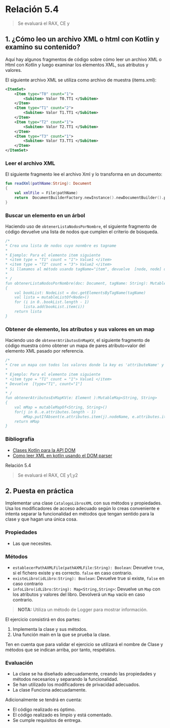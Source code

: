 # Relación 5.4
> Se evaluará el RAX, CE y

## 1. ¿Cómo leo un archivo XML o html con Kotlin y examino su contenido? 
Aquí hay algunos fragmentos de código sobre cómo leer un archivo XML o Html con Kotlin y luego examinar los elementos XML, sus atributos y valores. 

El siguiente archivo XML se utiliza como archivo de muestra (items.xml):

~~~xml
<ItemSet>
    <Item type="T0" count="1">
        <Subitem> Valor T0.TT1 </Subitem>
    </Item>
    <Item type="T1" count="2">
        <Subitem> Valor T1.TT1 </Subitem>
    </Item>
    <Item type="T2" count="1">
        <Subitem> Valor T2.TT1 </Subitem>
    </Item>
    <Item type="T3" count="1">
        <Subitem> Valor T3.TT1 </Subitem>
    </Item>
</ItemSet>
~~~
### Leer el archivo XML
El siguiente fragmento lee el archivo Xml y lo transforma en un documento:

~~~kt
fun readXml(pathName:String): Document 
{
    val xmlFile = File(pathName)
    return  DocumentBuilderFactory.newInstance().newDocumentBuilder().parse(xmlFile)
}
~~~
### Buscar un elemento en un árbol
Haciendo uso de `obtenerListaNodosPorNombre`, el siguiente fragmento de código devuelve una lista de nodos que cumplen el criterio de búsqueda.
~~~kt
/*
* Crea una lista de nodos cuyo nonmbre es tagname
*
* Ejemplo: Para el elemento item siguiente
* <item type = "T1" count = "1"> Value1 </item>
* <item type = "T2" count = "3"> Value2 </item>
* Si llamamos al método usando tagName="item", devuelve  [node, node] donde node.tagname="item"
*
* /
fun obtenerListaNodosPorNombre(doc: Document, tagName: String): MutableList<Node>
{
    val bookList: NodeList = doc.getElementsByTagName(tagName)
    val lista = mutableListOf<Node>()
    for (i in 0..bookList.length - 1)
        lista.add(bookList.item(i))
    return lista
}
~~~

### Obtener de elemento, los atributos y sus valores en un map
Haciendo uso de `obtenerAtributosEnMapKV`, el siguiente fragmento de código muestra cómo obtener un mapa de pares atributo=valor del elemento XML pasado por referencia.


~~~kt
/*
* Cree un mapa con todos los valores donde la key es 'attributeName' y su valor es 'attributeValue'
*
* Ejemplo: Para el elemento item siguiente
* <item type = "T1" count = "1"> Value1 </item>
* Devuelve  [type="T1", count="1"]
*
* /
fun obtenerAtributosEnMapKV(e: Element ):MutableMap<String, String>
{
    val mMap = mutableMapOf<String, String>()
    for(j in 0..e.attributes.length - 1)
        mMap.putIfAbsent(e.attributes.item(j).nodeName, e.attributes.item(j).nodeValue)
    return mMap
}

~~~


### Bibliografía
- [Clases Kotlin para la API DOM](https://kotlinlang.org/api/latest/jvm/stdlib/org.w3c.dom/)
- [Como leer XML en kotlin usando el DOM parser](https://turreta.com/2017/07/07/how-to-read-xml-in-kotlin-using-dom-parser/)


Relación 5.4
> Se evaluará el RAX, CE y1,y2


## 2. Puesta en práctica
Implementar una clase `CatalogoLibrosXML` con sus métodos y propiedades. Usa los modificadores de acceso adecuado según lo creas conveniente e intenta separar la funcionalidad en métodos que tengan sentido para la clase y que hagan una única cosa. 
### Propiedades
- Las que necesites.
### Métodos
- `establecerPathAXMLFile(pathAXMLFile:String): Boolean`: Devuelve `true`, si el fichero existe y es correcto. `false` en caso contrario. 
- `existeLibro(idLibro:String): Boolean`: Devuelve true si existe, `false` en caso contrario
- `infoLibro(idLibro:String): Map<String,String>`: Devuelve un `Map` con los atributos y valores del libro. Devolverá un `Map` vacío en caso contrario. 


> **NOTA:** Utiliza un método de Logger para mostrar información.

El ejercicio consistirá en dos partes:

1. Implementa la clase y sus métodos. 
2. Una función main en la que se prueba la clase. 
   
Ten en cuenta que para validar el ejercicio se utilizará el nombre de Clase y métodos que se indican arriba, por tanto, respétalos. 

### Evaluación
- La clase se ha diseñado adecuadamente, creando las propiedades y métodos necesarios y separando la funcionalidad.
- Se han utilizado los modificadores de privacidad adecuados. 
- La clase Funciona adecuadamente.

Adicionalmente se tendrá en cuenta:
- El código realizado es óptimo.
- El código realizado es limpio y está comentado.
- Se cumple requisitos de entrega.
